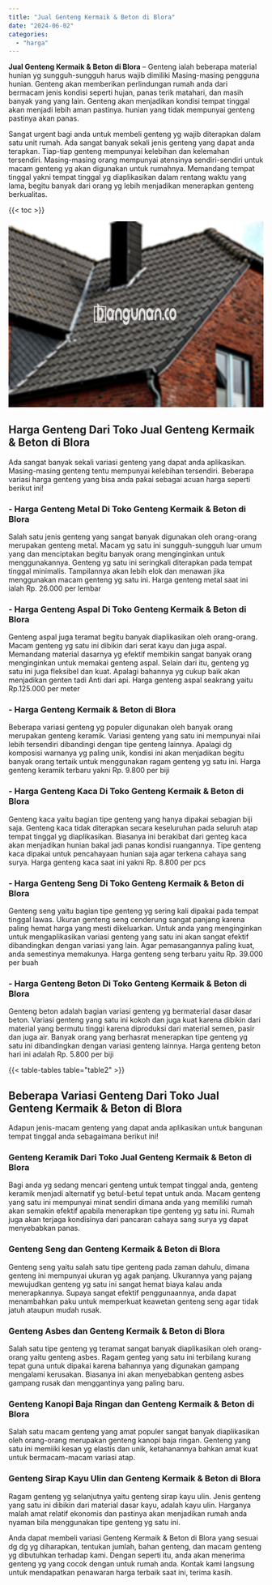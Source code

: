 ```yaml
---
title: "Jual Genteng Kermaik & Beton di Blora"
date: "2024-06-02"
categories: 
  - "harga"
---
```


**Jual Genteng Kermaik & Beton di Blora** – Genteng ialah beberapa material hunian yg sungguh-sungguh harus wajib dimiliki Masing-masing pengguna hunian. Genteng akan memberikan perlindungan rumah anda dari bermacam jenis kondisi seperti hujan, panas terik matahari, dan masih banyak yang yang lain. Genteng akan menjadikan kondisi tempat tinggal akan menjadi lebih aman pastinya. hunian yang tidak mempunyai genteng pastinya akan panas.

Sangat urgent bagi anda untuk membeli genteng yg wajib diterapkan dalam satu unit rumah. Ada sangat banyak sekali jenis genteng yang dapat anda terapkan. Tiap-tiap genteng mempunyai kelebihan dan kelemahan tersendiri. Masing-masing orang mempunyai atensinya sendiri-sendiri untuk macam genteng yg akan digunakan untuk rumahnya. Memandang tempat tinggal yakni tempat tinggal yg diaplikasikan dalam rentang waktu yang lama, begitu banyak dari orang yg lebih menjadikan menerapkan genteng berkualitas.

{{< toc >}}

![Jual Genteng Kermaik & Beton di Blora](/images/genteng-minimalis-murah08.png)

## Harga Genteng Dari Toko Jual Genteng Kermaik & Beton di Blora

Ada sangat banyak sekali variasi genteng yang dapat anda aplikasikan. Masing-masing genteng tentu mempunyai kelebihan tersendiri. Beberapa variasi harga genteng yang bisa anda pakai sebagai acuan harga seperti berikut ini!

### \- Harga Genteng Metal Di Toko Genteng Kermaik & Beton di Blora

Salah satu jenis genteng yang sangat banyak digunakan oleh orang-orang merupakan genteng metal. Macam yg satu ini sungguh-sungguh luar umum yang dan menciptakan begitu banyak orang menginginkan untuk menggunakannya. Genteng yg satu ini seringkali diterapkan pada tempat tinggal minimalis. Tampilannya akan lebih elok dan menawan jika menggunakan macam genteng yg satu ini. Harga genteng metal saat ini ialah Rp. 26.000 per lembar

### \- Harga Genteng Aspal Di Toko Genteng Kermaik & Beton di Blora

Genteng aspal juga teramat begitu banyak diaplikasikan oleh orang-orang. Macam genteng yg satu ini dibikin dari serat kayu dan juga aspal. Memandang material dasarnya yg efektif membikin sangat banyak orang menginginkan untuk memakai genteng aspal. Selain dari itu, genteng yg satu ini juga fleksibel dan kuat. Apalagi bahannya yg cukup baik akan menjadikan genten tadi Anti dari api. Harga genteng aspal seakrang yaitu Rp.125.000 per meter

### \- Harga Genteng Kermaik & Beton di Blora

Beberapa variasi genteng yg populer digunakan oleh banyak orang merupakan genteng keramik. Variasi genteng yang satu ini mempunyai nilai lebih tersendiri dibandingi dengan tipe genteng lainnya. Apalagi dg komposisi warnanya yg paling unik, kondisi ini akan menjadikan begitu banyak orang tertaik untuk menggunakan ragam genteng yg satu ini. Harga genteng keramik terbaru yakni Rp. 9.800 per biji

### \- Harga Genteng Kaca Di Toko Genteng Kermaik & Beton di Blora

Genteng kaca yaitu bagian tipe genteng yang hanya dipakai sebagian biji saja. Genteng kaca tidak diterapkan secara keseluruhan pada seluruh atap tempat tinggal yg diaplikasikan. Biasanya ini berakibat dari genteg kaca akan menjadikan hunian bakal jadi panas kondisi ruangannya. Tipe genteng kaca dipakai untuk pencahayaan hunian saja agar terkena cahaya sang surya. Harga genteng kaca saat ini yakni Rp. 8.800 per pcs

### \- Harga Genteng Seng Di Toko Genteng Kermaik & Beton di Blora

Genteng seng yaitu bagian tipe genteng yg sering kali dipakai pada tempat tinggal lawas. Ukuran genteng seng cenderung sangat panjang karena paling hemat harga yang mesti dikeluarkan. Untuk anda yang menginginkan untuk mengaplikasikan variasi genteng yang satu ini akan sangat efektif dibandingkan dengan variasi yang lain. Agar pemasangannya paling kuat, anda semestinya memakunya. Harga genteng seng terbaru yaitu Rp. 39.000 per buah

### \- Harga Genteng Beton Di Toko Genteng Kermaik & Beton di Blora

Genteng beton adalah bagian variasi genteng yg bermaterial dasar dasar beton. Variasi genteng yang satu ini kokoh dan juga kuat karena dibikin dari material yang bermutu tinggi karena diproduksi dari material semen, pasir dan juga air. Banyak orang yang berhasrat menerapkan tipe genteng yg satu ini dibandingkan dengan variasi genteng lainnya. Harga genteng beton hari ini adalah Rp. 5.800 per biji

{{< table-tables table="table2" >}}

## Beberapa Variasi Genteng Dari Toko Jual Genteng Kermaik & Beton di Blora

Adapun jenis-macam genteng yang dapat anda aplikasikan untuk bangunan tempat tinggal anda sebagaimana berikut ini!

### Genteng Keramik Dari Toko Jual Genteng Kermaik & Beton di Blora

Bagi anda yg sedang mencari genteng untuk tempat tinggal anda, genteng keramik menjadi alternatif yg betul-betul tepat untuk anda. Macam genteng yang satu ini mempunyai minat sendiri dimana anda yang memiliki rumah akan semakin efektif apabila menerapkan tipe genteng yg satu ini. Rumah juga akan terjaga kondisinya dari pancaran cahaya sang surya yg dapat menyebabkan panas.

### Genteng Seng dan Genteng Kermaik & Beton di Blora

Genteng seng yaitu salah satu tipe genteng pada zaman dahulu, dimana genteng ini mempunyai ukuran yg agak panjang. Ukurannya yang pajang mewujudkan genteng yg satu ini sangat hemat biaya kalau anda menerapkannya. Supaya sangat efektif penggunaannya, anda dapat menambahkan paku untuk memperkuat keawetan genteng seng agar tidak jatuh ataupun mudah rusak.

### Genteng Asbes dan Genteng Kermaik & Beton di Blora

Salah satu tipe genteng yg teramat sangat banyak diaplikasikan oleh orang-orang yaitu genteng asbes. Ragam genteg yang satu ini terbilang kurang tepat guna untuk dipakai karena bahannya yang digunakan gampang mengalami kerusakan. Biasanya ini akan menyebabkan genteng asbes gampang rusak dan menggantinya yang paling baru.

### Genteng Kanopi Baja Ringan dan Genteng Kermaik & Beton di Blora

Salah satu macam genteng yang amat populer sangat banyak diaplikasikan oleh orang-orang merupakan genteng kanopi baja ringan. Genteng yang satu ini memiiki kesan yg elastis dan unik, ketahanannya bahkan amat kuat untuk bermacam-macam variasi atap.

### Genteng Sirap Kayu Ulin dan Genteng Kermaik & Beton di Blora

Ragam genteng yg selanjutnya yaitu genteng sirap kayu ulin. Jenis genteng yang satu ini dibikin dari material dasar kayu, adalah kayu ulin. Harganya malah amat relatif ekonomis dan pastinya akan menjadikan rumah anda nyaman bila menggunakan tipe genteng yg satu ini.

Anda dapat membeli variasi Genteng Kermaik & Beton di Blora yang sesuai dg dg yg diharapkan, tentukan jumlah, bahan genteng, dan macam genteng yg dibutuhkan terhadap kami. Dengan seperti itu, anda akan menerima genteng yg yang cocok dengan untuk rumah anda. Kontak kami langsung untuk mendapatkan penawaran harga terbaik saat ini, terima kasih.
